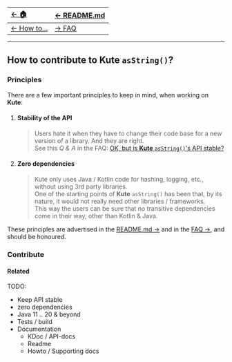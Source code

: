 | [← 🏠](../../../)            | [← README.md](../../../README.md) |
|:-----------------------------|:----------------------------------|
| [← How to...](../0-howto.md) | [→ FAQ](../../../md/faq/0-faq.md) |

<hr>

## How to contribute to Kute `asString()`?

### Principles
There are a few important principles to keep in mind, when working on **Kute**:
1. #### Stability of the API
   >Users hate it when they have to change their code base for a new version of a library. And they are right.<br>
   See this _Q & A_ in the FAQ: [OK, but is **Kute** `asString()`'s <u>API</u> stable?](../../faq/0-faq.md#ok-but-is-kute-asstrings-api-stable)

2. #### Zero dependencies
   > Kute only uses Java / Kotlin code for hashing, logging, etc., without using 3rd party libraries.<br>
   One of the starting points of **Kute** `asString()` has been that, by its nature, it would not really need other libraries / frameworks.<br>
   This way the users can be sure that no transitive dependencies come in their way, other than Kotlin & Java.

These principles are advertised in the [README.md →](../../../README.md) and in the [FAQ →](../../../md/faq/0-faq.md), and should be honoured.

### Contribute
 

#### Related

TODO:
* Keep API stable
* zero dependencies
* Java 11 .. 20 & beyond
* Tests / build
* Documentation
   * KDoc / API-docs
   * Readme
   * Howto / Supporting docs